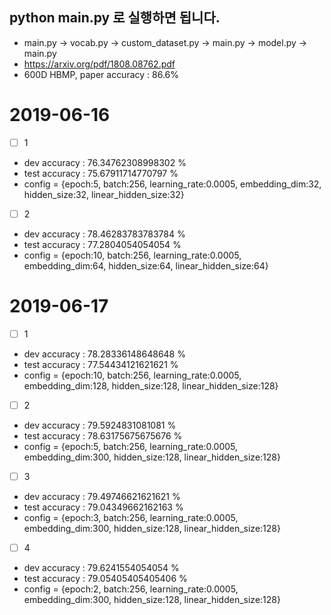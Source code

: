 ## python main.py 로 실행하면 됩니다.
- main.py → vocab.py → custom_dataset.py → main.py → model.py → main.py 
- https://arxiv.org/pdf/1808.08762.pdf
- 600D HBMP, paper accuracy : 86.6%
# 2019-06-16 
* [ ] 1
- dev accuracy :  76.34762308998302 %
- test accuracy :  75.67911714770797 %
- config = {epoch:5, batch:256,  learning_rate:0.0005,  embedding_dim:32,  hidden_size:32,  linear_hidden_size:32}
* [ ] 2
- dev accuracy :  78.46283783783784 %
- test accuracy :  77.2804054054054 %
- config = {epoch:10, batch:256,  learning_rate:0.0005,  embedding_dim:64,  hidden_size:64,  linear_hidden_size:64}

# 2019-06-17 
* [ ] 1
- dev accuracy :  78.28336148648648 %
- test accuracy :  77.54434121621621 %
- config = {epoch:10, batch:256,  learning_rate:0.0005,  embedding_dim:128,  hidden_size:128,  linear_hidden_size:128}
* [ ] 2
- dev accuracy :  79.5924831081081 %
- test accuracy :  78.63175675675676 %
- config = {epoch:5, batch:256,  learning_rate:0.0005,  embedding_dim:300,  hidden_size:128,  linear_hidden_size:128}
* [ ] 3
- dev accuracy :  79.49746621621621 %
- test accuracy :  79.04349662162163 %
- config = {epoch:3, batch:256,  learning_rate:0.0005,  embedding_dim:300,  hidden_size:128,  linear_hidden_size:128}
* [ ] 4
- dev accuracy :  79.6241554054054 %
- test accuracy :  79.05405405405406 %
- config = {epoch:2, batch:256,  learning_rate:0.0005,  embedding_dim:300,  hidden_size:128,  linear_hidden_size:128}
